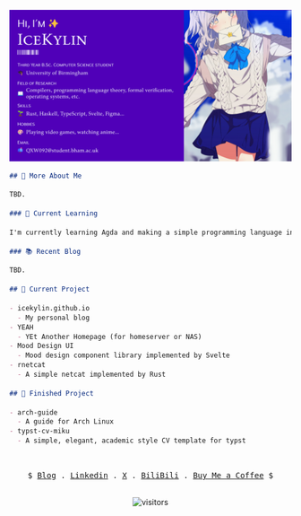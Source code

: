 ![icekylin](./assets/icekylin.webp)

```md
## 🤧 More About Me

TBD.

### 📗 Current Learning

I'm currently learning Agda and making a simple programming language interpreter.

### 📚 Recent Blog

TBD.

## 🎯 Current Project

- icekylin.github.io
  - My personal blog
- YEAH
  - YEt Another Homepage (for homeserver or NAS)
- Mood Design UI
  - Mood design component library implemented by Svelte
- rnetcat
  - A simple netcat implemented by Rust

## 🧭 Finished Project

- arch-guide
  - A guide for Arch Linux
- typst-cv-miku
  - A simple, elegant, academic style CV template for typst
```

<br />

<p align="center">
  <samp>
    $ <a href="https://icekylin.online/" target="_blank">Blog</a> .
    <a href="https://www.linkedin.com/in/icekylin/" target="_blank">Linkedin</a>
    . <a href="https://twitter.com/icekylin_" target="_blank">X</a> .
    <a href="https://space.bilibili.com/21705530" target="_blank">BiliBili</a> .
    <a href="https://www.buymeacoffee.com/icekylin" target="_blank"
      >Buy Me a Coffee</a
    >
    $
  </samp>
</p>

<br />

<div align="center">
  <img
    width="256px"
    alt="visitors"
    src="https://count.getloli.com/get/@ice-kylin?theme=moebooru"
  />
</div>
